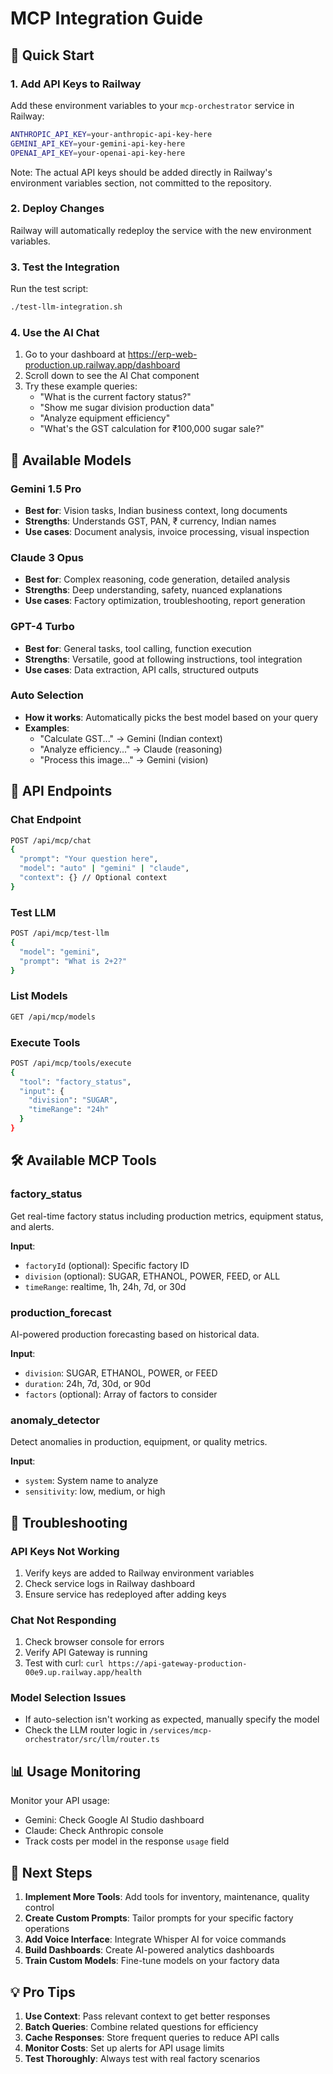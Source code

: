 # MCP Integration Guide

## 🚀 Quick Start

### 1. Add API Keys to Railway

Add these environment variables to your `mcp-orchestrator` service in Railway:

```bash
ANTHROPIC_API_KEY=your-anthropic-api-key-here
GEMINI_API_KEY=your-gemini-api-key-here
OPENAI_API_KEY=your-openai-api-key-here
```

Note: The actual API keys should be added directly in Railway's environment variables section, not committed to the repository.

### 2. Deploy Changes

Railway will automatically redeploy the service with the new environment variables.

### 3. Test the Integration

Run the test script:
```bash
./test-llm-integration.sh
```

### 4. Use the AI Chat

1. Go to your dashboard at https://erp-web-production.up.railway.app/dashboard
2. Scroll down to see the AI Chat component
3. Try these example queries:
   - "What is the current factory status?"
   - "Show me sugar division production data"
   - "Analyze equipment efficiency"
   - "What's the GST calculation for ₹100,000 sugar sale?"

## 🤖 Available Models

### Gemini 1.5 Pro
- **Best for**: Vision tasks, Indian business context, long documents
- **Strengths**: Understands GST, PAN, ₹ currency, Indian names
- **Use cases**: Document analysis, invoice processing, visual inspection

### Claude 3 Opus  
- **Best for**: Complex reasoning, code generation, detailed analysis
- **Strengths**: Deep understanding, safety, nuanced explanations
- **Use cases**: Factory optimization, troubleshooting, report generation

### GPT-4 Turbo
- **Best for**: General tasks, tool calling, function execution
- **Strengths**: Versatile, good at following instructions, tool integration
- **Use cases**: Data extraction, API calls, structured outputs

### Auto Selection
- **How it works**: Automatically picks the best model based on your query
- **Examples**:
  - "Calculate GST..." → Gemini (Indian context)
  - "Analyze efficiency..." → Claude (reasoning)
  - "Process this image..." → Gemini (vision)

## 📡 API Endpoints

### Chat Endpoint
```bash
POST /api/mcp/chat
{
  "prompt": "Your question here",
  "model": "auto" | "gemini" | "claude",
  "context": {} // Optional context
}
```

### Test LLM
```bash
POST /api/mcp/test-llm
{
  "model": "gemini",
  "prompt": "What is 2+2?"
}
```

### List Models
```bash
GET /api/mcp/models
```

### Execute Tools
```bash
POST /api/mcp/tools/execute
{
  "tool": "factory_status",
  "input": {
    "division": "SUGAR",
    "timeRange": "24h"
  }
}
```

## 🛠️ Available MCP Tools

### factory_status
Get real-time factory status including production metrics, equipment status, and alerts.

**Input**:
- `factoryId` (optional): Specific factory ID
- `division` (optional): SUGAR, ETHANOL, POWER, FEED, or ALL
- `timeRange`: realtime, 1h, 24h, 7d, or 30d

### production_forecast
AI-powered production forecasting based on historical data.

**Input**:
- `division`: SUGAR, ETHANOL, POWER, or FEED
- `duration`: 24h, 7d, 30d, or 90d
- `factors` (optional): Array of factors to consider

### anomaly_detector
Detect anomalies in production, equipment, or quality metrics.

**Input**:
- `system`: System name to analyze
- `sensitivity`: low, medium, or high

## 🔧 Troubleshooting

### API Keys Not Working
1. Verify keys are added to Railway environment variables
2. Check service logs in Railway dashboard
3. Ensure service has redeployed after adding keys

### Chat Not Responding
1. Check browser console for errors
2. Verify API Gateway is running
3. Test with curl: `curl https://api-gateway-production-00e9.up.railway.app/health`

### Model Selection Issues
- If auto-selection isn't working as expected, manually specify the model
- Check the LLM router logic in `/services/mcp-orchestrator/src/llm/router.ts`

## 📊 Usage Monitoring

Monitor your API usage:
- Gemini: Check Google AI Studio dashboard
- Claude: Check Anthropic console
- Track costs per model in the response `usage` field

## 🚀 Next Steps

1. **Implement More Tools**: Add tools for inventory, maintenance, quality control
2. **Create Custom Prompts**: Tailor prompts for your specific factory operations
3. **Add Voice Interface**: Integrate Whisper AI for voice commands
4. **Build Dashboards**: Create AI-powered analytics dashboards
5. **Train Custom Models**: Fine-tune models on your factory data

## 💡 Pro Tips

1. **Use Context**: Pass relevant context to get better responses
2. **Batch Queries**: Combine related questions for efficiency  
3. **Cache Responses**: Store frequent queries to reduce API calls
4. **Monitor Costs**: Set up alerts for API usage limits
5. **Test Thoroughly**: Always test with real factory scenarios